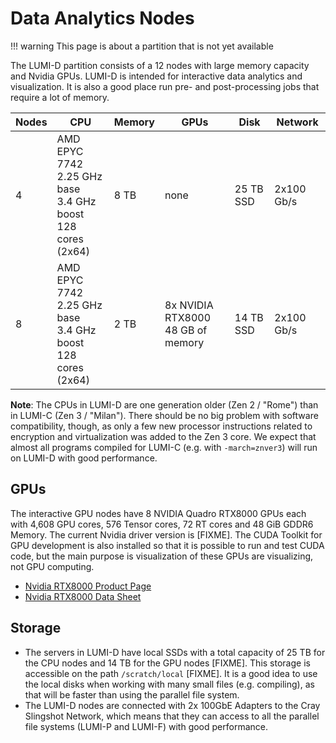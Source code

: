 # Data Analytics Nodes

[rtx-8000-product]: https://www.nvidia.com/en-us/design-visualization/quadro/rtx-8000/
[rtx-8000-specs]: https://www.nvidia.com/content/dam/en-zz/Solutions/design-visualization/quadro-product-literature/quadro-rtx-8000-us-nvidia-946977-r1-web.pdf

!!! warning
    This page is about a partition that is not yet available

The LUMI-D partition consists of a 12 nodes with large memory capacity and
Nvidia GPUs. LUMI-D is intended for interactive data analytics and
visualization. It is also a good place run pre- and post-processing jobs that
require a lot of memory.

| Nodes | CPU                                                                 | Memory | GPUs                                 | Disk      | Network    |
|-------|---------------------------------------------------------------------|--------|--------------------------------------|-----------|------------|
| 4     | AMD EPYC 7742<br>2.25 GHz base<br>3.4 GHz boost<br>128 cores (2x64) | 8 TB   | none                                 | 25 TB SSD | 2x100 Gb/s |
| 8     | AMD EPYC 7742<br>2.25 GHz base<br>3.4 GHz boost<br>128 cores (2x64) | 2 TB   | 8x NVIDIA RTX8000<br>48 GB of memory | 14 TB SSD | 2x100 Gb/s |

**Note**: The CPUs in LUMI-D are one generation older (Zen 2 / "Rome") than in
LUMI-C (Zen 3 / "Milan"). There should be no big problem with
software compatibility, though, as only a few new processor instructions related
to encryption and virtualization was added to the Zen 3 core. We expect that
almost all programs compiled for LUMI-C (e.g. with `-march=znver3`)
will run on LUMI-D with good performance.

## GPUs

The interactive GPU nodes have 8 NVIDIA Quadro RTX8000 GPUs each with 4,608 GPU
cores, 576 Tensor cores, 72 RT cores and 48 GiB GDDR6 Memory. The current Nvidia
driver version is [FIXME]. The CUDA Toolkit for GPU development is also
installed so that it is possible to run and test CUDA code, but the main purpose
is visualization of these GPUs are visualizing, not GPU computing.

* [Nvidia RTX8000 Product Page][rtx-8000-product]
* [Nvidia RTX8000 Data Sheet][rtx-8000-specs]

## Storage

* The servers in LUMI-D have local SSDs with a total capacity of 25 TB for the
  CPU nodes and 14 TB for the GPU nodes [FIXME]. This storage is accessible on
  the path `/scratch/local` [FIXME]. It is a good idea to use the local disks
  when working with many small files (e.g. compiling), as that will be faster
  than using the parallel file system.
* The LUMI-D nodes are connected with 2x 100GbE Adapters to the Cray Slingshot 
  Network, which means that they can access to all the parallel file systems 
  (LUMI-P and LUMI-F) with good performance.
